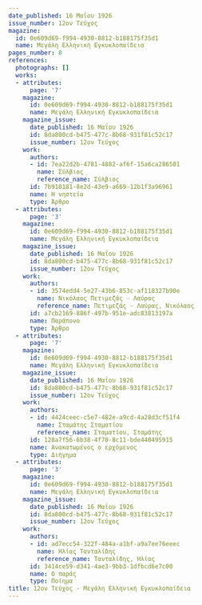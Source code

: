 ```yaml
---
date_published: 16 Μαΐου 1926
issue_number: 12ον Τεύχος
magazine:
  id: 0e609d69-f994-4930-8812-b188175f35d1
  name: Μεγάλη Ελληνική Εγκυκλοπαίδεια
pages_number: 8
references:
  photographs: []
  works:
  - attributes:
      page: '7'
    magazine:
      id: 0e609d69-f994-4930-8812-b188175f35d1
      name: Μεγάλη Ελληνική Εγκυκλοπαίδεια
    magazine_issue:
      date_published: 16 Μαΐου 1926
      id: 8da800cd-b475-477c-8b68-931f81c52c17
      issue_number: 12ον Τεύχος
    work:
      authors:
      - id: 7ea22d2b-4781-4882-af6f-15a6ca286501
        name: Σύλβιος
        reference_name: Σύλβιος
      id: 7b910181-8e2d-43e9-a669-12b1f3a96961
      name: Η νηστεία
      type: Άρθρο
  - attributes:
      page: '3'
    magazine:
      id: 0e609d69-f994-4930-8812-b188175f35d1
      name: Μεγάλη Ελληνική Εγκυκλοπαίδεια
    magazine_issue:
      date_published: 16 Μαΐου 1926
      id: 8da800cd-b475-477c-8b68-931f81c52c17
      issue_number: 12ον Τεύχος
    work:
      authors:
      - id: 3574edd4-5e27-43b6-853c-af118327b90e
        name: Νικόλαος Πετιμεζάς - Λαύρας
        reference_name: Πετιμεζάς - Λαύρας, Νικόλαος
      id: a7cb2169-886f-497b-951e-adc83813197a
      name: Παράπονο
      type: Άρθρο
  - attributes:
      page: '7'
    magazine:
      id: 0e609d69-f994-4930-8812-b188175f35d1
      name: Μεγάλη Ελληνική Εγκυκλοπαίδεια
    magazine_issue:
      date_published: 16 Μαΐου 1926
      id: 8da800cd-b475-477c-8b68-931f81c52c17
      issue_number: 12ον Τεύχος
    work:
      authors:
      - id: 4424ceec-c5e7-482e-a9cd-4a28d3cf51f4
        name: Σταμάτης Σταματίου
        reference_name: Σταματίου, Σταμάτης
      id: 128a7f56-6b38-4f70-8c11-bde440495915
      name: Ανακατωμένος ο ερχόμενος
      type: Διήγημα
  - attributes:
      page: '3'
    magazine:
      id: 0e609d69-f994-4930-8812-b188175f35d1
      name: Μεγάλη Ελληνική Εγκυκλοπαίδεια
    magazine_issue:
      date_published: 16 Μαΐου 1926
      id: 8da800cd-b475-477c-8b68-931f81c52c17
      issue_number: 12ον Τεύχος
    work:
      authors:
      - id: ad7ecc54-322f-484a-a1bf-a9a7ee76eeec
        name: Ηλίας Τανταλίδης
        reference_name: Τανταλίδης, Ηλίας
      id: 3414ce59-d341-4ae3-9bb3-1dfbcd6e7c00
      name: Ο παράς
      type: Ποίημα
title: 12ον Τεύχος - Μεγάλη Ελληνική Εγκυκλοπαίδεια
---
```


